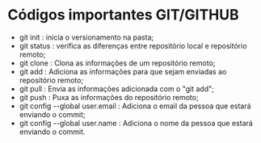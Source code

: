 # Códigos importantes GIT/GITHUB
- git init : inicia o versionamento na pasta;
- git status : verifica as diferenças entre repositório local e repositório remoto;
- git clone : Clona as informações de um repositório remoto;
- git add : Adiciona as informações para que sejam enviadas ao repositório remoto;
- git pull : Envia as informações adicionada com o "git add";
- git push : Puxa as informações do repositório remoto;
- git config --global user.email : Adiciona o email da pessoa que estará enviando o commit;
- git config --global user.name : Adiciona o nome da pessoa que estará enviando o commit.